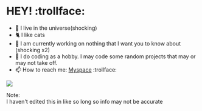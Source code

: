 # HEY! :trollface:
<!-- 
**What-ever-this-is/what-ever-this-is** is a ✨ _special_ ✨ repository because its `README.md` (this file) appears on your GitHub profile.

Here are some ideas to get you started:

- 🔭 I’m currently working on ...
- 🌱 I’m currently learning ...
- 👯 I’m looking to collaborate on ...
- 🤔 I’m looking for help with ...
- 💬 Ask me about ...
- 📫 How to reach me: ...
- 😄 Pronouns: ...
- ⚡ Fun fact: ...
-->
- 🌌 I live in the universe(shocking)
- 🐈 I like cats
- 🔭 I am currently working on nothing that I want you to know about (shocking x2)
- 🎈 I do coding as a hobby. I may code some random projects that may or may not take off.
- 📫 How to reach me: [Myspace](https://yuchestart.github.io/Contact-Me/) :trollface:
<img src="./rickrolll.gif">

Note:<br>
I haven't edited this in like so long so info may not be accurate
